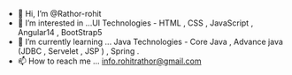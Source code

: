- 👋 Hi, I’m @Rathor-rohit
- 👀 I’m interested in ...UI Technologies - HTML , CSS , JavaScript , Angular14 , BootStrap5
- 🌱 I’m currently learning ... Java Technologies - Core Java , Advance java (JDBC , Servelet , JSP ) , Spring .
- 📫 How to reach me ... info.rohitrathor@gmail.com

<!---
Rathor-rohit/Rathor-rohit is a ✨ special ✨ repository because its `README.md` (this file) appears on your GitHub profile.
You can click the Preview link to take a look at your changes.
--->
